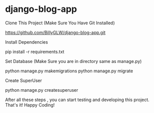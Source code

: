 # django-blog-app

Clone This Project (Make Sure You Have Git Installed)

https://github.com/BillyGLW/django-blog-app.git

Install Dependencies

pip install -r requirements.txt

Set Database (Make Sure you are in directory same as manage.py)

python manage.py makemigrations
python manage.py migrate

Create SuperUser

python manage.py createsuperuser

After all these steps , you can start testing and developing this project.
That's it! Happy Coding!
